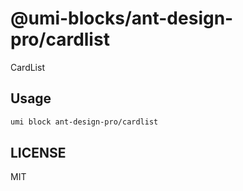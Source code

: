 # @umi-blocks/ant-design-pro/cardlist

CardList

## Usage

```sh
umi block ant-design-pro/cardlist
```

## LICENSE

MIT
